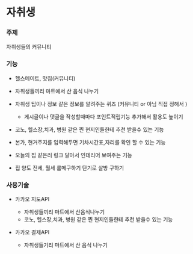 # 자취생

### 주제

자취생들의 커뮤니티



### 기능

- 헬스메이트, 맛집(커뮤니티)

- 자취생들끼리 마트에서 산 음식 나누기

- 자취생 팁이나 정보 같은 정보를 알려주는 퀴즈 (커뮤니티 or 아님 직접 정해서 )

  - 게시글이나 댓글을 작성할때마다 포인트적립기능 추가해서 활용도 높이기

- 코노, 헬스장,치과, 병원 같은 찐 현지인들한테 추천 받을수 있는 기능 

- 본가, 현거주지를 입력해두면 기차시간표,자리를 확인 할 수 있는 기능

- 오늘의 집 같은러 링크 달아서 인테리어 보여주는 기능 

- 집 양도 전세, 월세 룸메구하기 단기로 살방 구하기

  



### 사용기술

- 카카오 지도API

  - 자취생들끼리 마트에서 산음식나누기
  - 코노, 헬스장,치과, 병원 같은 찐 현지인들한테 추천 받을수 있는 기능 

- 카카오 결제API

  - 자취생들기리 마트에서 산 음식 나누기

    

